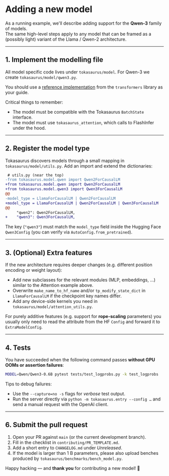 # Adding a new model
As a running example, we'll describe adding support for the **Qwen-3** family of models.  
The same high-level steps apply to any model that can be framed as a (possibly light)
variant of the Llama / Qwen-2 architecture.

---

## 1. Implement the modelling file

All model specific code lives under `tokasaurus/model`.  For Qwen-3 we create
`tokasaurus/model/qwen3.py`. 

You should use a [reference implementation](https://github.com/huggingface/transformers/blob/main/src/transformers/models/qwen3/modular_qwen3.py) from the `transformers` library as your guide.

Critical things to remember:
* The model must be compatible with the Tokasaurus `BatchState` interface.
* The model must use `tokasaurus_attention`, which calls to FlashInfer under the hood. 

---

## 2. Register the model type

Tokasaurus discovers models through a small mapping in
`tokasaurus/model/utils.py`.  Add an import and extend the dictionaries:

```diff
 # utils.py (near the top)
-from tokasaurus.model.qwen import Qwen2ForCausalLM
+from tokasaurus.model.qwen import Qwen2ForCausalLM
+from tokasaurus.model.qwen3 import Qwen3ForCausalLM
@@
-model_type = LlamaForCausalLM | Qwen2ForCausalLM
+model_type = LlamaForCausalLM | Qwen2ForCausalLM | Qwen3ForCausalLM
@@
     "qwen2": Qwen2ForCausalLM,
+    "qwen3": Qwen3ForCausalLM,
```

The key (`"qwen3"`) must match the `model_type` field inside the Hugging Face
`Qwen3Config` (you can verify via `AutoConfig.from_pretrained`).

---

## 3. (Optional) Extra features

If the new architecture requires deeper changes (e.g. different position
encoding or weight layout):

* Add new subclasses for the relevant modules (MLP, embeddings, …) similar to
  the Attention example above.
* Overwrite `make_name_to_hf_name` and/or `tp_modify_state_dict` in
  `LlamaForCausalLM` if the checkpoint key names differ.
* Add any device-side kernels you need in `tokasaurus/model/attention_utils.py`.

For purely additive features (e.g. support for **rope-scaling** parameters) you
usually only need to read the attribute from the HF `Config` and forward it to
`ExtraModelConfig`.

---

## 4. Tests

You have succeeded when the following command passes **without GPU OOMs or
assertion failures**:

```bash
MODEL=Qwen/Qwen3-0.6B pytest tests/test_logprobs.py -k test_logprobs
```

Tips to debug failures:
* Use the `--capture=no -s` flags for *verbose* test output.
* Run the server directly via `python -m tokasaurus.entry --config …` and send
a manual request with the OpenAI client.



---

## 6. Submit the pull request

1. Open your PR against `main` (or the current development branch).
2. Fill in the checklist in `contributing/PR_TEMPLATE.md`.
3. Add a short entry to `CHANGELOG.md` under *Unreleased*.
4. If the model is larger than 1 B parameters, please also upload benches
   produced by `tokasaurus/benchmarks/bench_model.py`.

Happy hacking — and **thank you** for contributing a new model! 🍍
